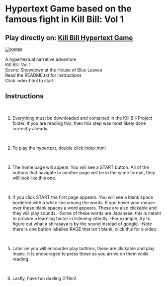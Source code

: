 # Hypertext Game based on the famous fight in Kill Bill: Vol 1
## Play directly on: [Kill Bill Hypertext Game](https://katelynkunzmann.github.io/KillBill-TextGame/)

![KillBill](https://user-images.githubusercontent.com/72430760/160910427-a0f4f3d6-1c7f-4343-8a30-7d9b96df3252.png)

A hypertextual narrative adventure
<br>Kill Bill: Vol 1
<br>Scene: Showdown at the House of Blue Leaves
<br>Read the README.txt for instructions
<br>Click index.html to start

## Instructions ##

<br>

1) Everything must be downloaded and contained in the Kill Bill Project folder. If you are reading this, then this
step was most likely done correctly already.

<br>

2) To play the hypertext, double click index.html

<br>

3) The home page will appear. You will see a START button. All of the buttons that navigate to another page
will be in the same format, they will look like this one. 

<br>

4) If you click START the first page appears. You will see a blank space bordered with a white line among the 
words. If you hover your mouse over these blank spaces a word appears. These are also clickable and they will
play sounds. 
	-Some of these words are Japanese, this is meant to provide a learning factor in listening intently.
		-For example, try to figure out what a shirasaya is by the sound instead of google.
	-Note there is one button labelled RAGE that isn't blank, click this for a video.
  
  <br>

5) Later on you will encounter play buttons, these are clickable and play music. It is encouraged to press these 
as you arrive on them while reading.

<br>

6) Lastly, have fun dueling O'Ren!

